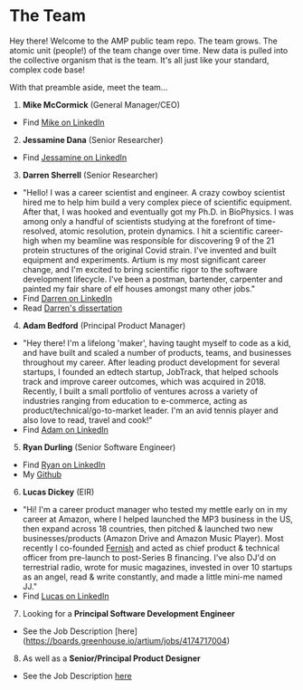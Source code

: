 # The Team
Hey there! Welcome to the AMP public team repo. The team grows. The atomic unit (people!) of the team change over time. New data is pulled into the collective organism that is the team. It's all just like your standard, complex code base!

With that preamble aside, meet the team...

1. **Mike McCormick** (General Manager/CEO)
 - Find [Mike on LinkedIn](https://www.linkedin.com/in/get-to-know-mike/) 
2. **Jessamine Dana** (Senior Researcher)
 - Find [Jessamine on LinkedIn](https://www.linkedin.com/in/jessamine-dana-92927513/)
3. **Darren Sherrell** (Senior Researcher)
 - "Hello! I was a career scientist and engineer. A crazy cowboy scientist hired me to help him build a very complex piece of scientific equipment. After that, I was hooked and eventually got my Ph.D. in BioPhysics. I was among only a handful of scientists studying at the forefront of time-resolved, atomic resolution, protein dynamics. I hit a scientific career-high when my beamline was responsible for discovering 9 of the 21 protein structures of the original Covid strain. I've invented and built equipment and experiments. Artium is my most significant career change, and I'm excited to bring scientific rigor to the software development lifecycle. I've been a postman, bartender, carpenter and painted my fair share of elf houses amongst many other jobs."
 - Find [Darren on LinkedIn](https://www.linkedin.com/in/diffractionspectroscopy/)
 - Read [Darren's dissertation](https://harvest.usask.ca/handle/10388/ETD-2014-03-1460)
4. **Adam Bedford** (Principal Product Manager)
 - "Hey there! I'm a lifelong 'maker', having taught myself to code as a kid, and have built and scaled a number of products, teams, and businesses throughout my career. After leading product development for several startups, I founded an edtech startup, JobTrack, that helped schools track and improve career outcomes, which was acquired in 2018. Recently, I built a small portfolio of ventures across a variety of industries ranging from education to e-commerce, acting as product/technical/go-to-market leader. I'm an avid tennis player and also love to read, travel and cook!"
 - Find [Adam on LinkedIn](https://www.linkedin.com/in/bedfordadam/)
5. **Ryan Durling** (Senior Software Engineer)
  -  Find [Ryan on LinkedIn](https://www.linkedin.com/in/ryanpdurling/)
  -  My [Github](https://github.com/RyanDur)
6. **Lucas Dickey** (EIR)
 - "Hi! I'm a career product manager who tested my mettle early on in my career at Amazon, where I helped launched the MP3 business in the US, then expand across 18 countries, then pitched & launched two new businesses/products (Amazon Drive and Amazon Music Player). Most recently I co-founded [Fernish](www.fernish.com) and acted as chief product & technical officer from pre-launch to post-Series B financing. I've also DJ'd on terrestrial radio, wrote for music magazines, invested in over 10 startups as an angel, read & write constantly, and made a little mini-me named JJ."
 - Find [Lucas on LinkedIn](https://www.linkedin.com/in/lucasdickey) 
7. Looking for a **Principal Software Development Engineer** 
 - See the Job Description [here] (https://boards.greenhouse.io/artium/jobs/4174717004)
8. As well as a **Senior/Principal Product Designer**
 - See the Job Description [here](https://boards.greenhouse.io/artium/jobs/4174745004)
